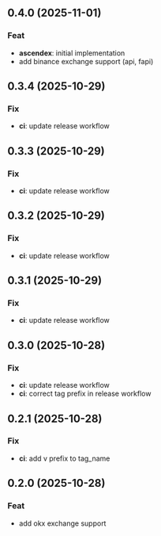 ## 0.4.0 (2025-11-01)

### Feat

- **ascendex**: initial implementation
- add binance exchange support (api, fapi)

## 0.3.4 (2025-10-29)

### Fix

- **ci**: update release workflow

## 0.3.3 (2025-10-29)

### Fix

- **ci**: update release workflow

## 0.3.2 (2025-10-29)

### Fix

- **ci**: update release workflow

## 0.3.1 (2025-10-29)

### Fix

- **ci**: update release workflow

## 0.3.0 (2025-10-28)

### Fix

- **ci**: update release workflow
- **ci**: correct tag prefix in release workflow

## 0.2.1 (2025-10-28)

### Fix

- **ci**: add v prefix to tag_name

## 0.2.0 (2025-10-28)

### Feat

- add okx exchange support
